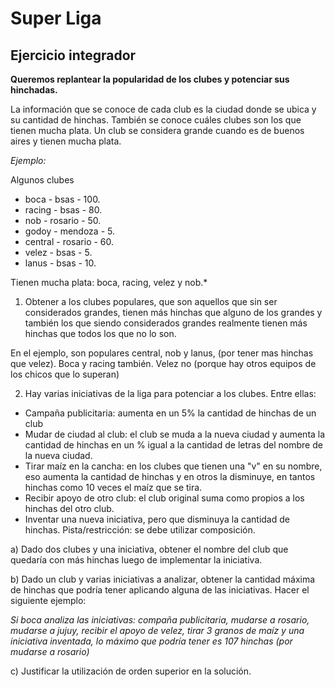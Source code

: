 # Super Liga

## Ejercicio integrador


**Queremos replantear la popularidad de los clubes y potenciar sus hinchadas.**

La información que se conoce de cada club es la ciudad donde se ubica y su cantidad de hinchas. También se conoce cuáles clubes son los que tienen mucha plata.
Un club se considera grande cuando es de buenos aires y tienen mucha plata.

*Ejemplo:*

Algunos clubes
- boca - bsas - 100.
- racing - bsas - 80.
- nob - rosario - 50.
- godoy - mendoza - 5.
- central - rosario - 60.
- velez - bsas - 5.
- lanus - bsas - 10.

Tienen mucha plata: boca, racing, velez y nob.*

1) Obtener a los clubes populares, que son aquellos que sin ser considerados grandes, tienen más hinchas que alguno de los grandes y también los que siendo considerados grandes realmente tienen más hinchas que todos los que no lo son.

En el ejemplo, son populares central, nob y lanus, (por tener mas hinchas que velez). Boca y racing también. Velez no (porque hay otros equipos de los chicos que lo superan)

2) Hay varias iniciativas de la liga para potenciar a los clubes. Entre ellas:
	
- Campaña publicitaria: aumenta en un 5% la cantidad de hinchas de un club
- Mudar de ciudad al club: el club se muda a la nueva ciudad y aumenta la cantidad de hinchas en un % igual a la cantidad de letras del nombre de la nueva ciudad.
- Tirar maíz en la cancha: en los clubes que tienen una "v" en su nombre, eso aumenta la cantidad de hinchas y en otros la disminuye, en tantos hinchas como 10 veces el maíz que se tira.
- Recibir apoyo de otro club: el club original suma como propios a los hinchas del otro club.
- Inventar una nueva iniciativa, pero que disminuya la cantidad de hinchas. Pista/restricción: se debe utilizar composición.

a) Dado dos clubes y una iniciativa, obtener el nombre del club que quedaría con más hinchas luego de implementar la iniciativa. 

b) Dado un club y varias iniciativas a analizar, obtener la cantidad máxima de hinchas que podría tener aplicando alguna de las iniciativas. Hacer el siguiente ejemplo:

_Si boca analiza las iniciativas: compaña publicitaria, mudarse a rosario, mudarse a jujuy, recibir el apoyo de velez, tirar 3 granos de maíz y una iniciativa inventada, lo máximo que podría tener es 107 hinchas (por mudarse a rosario)_

c) Justificar la utilización de orden superior en la solución.
